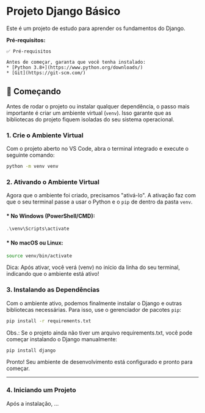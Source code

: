 # Projeto Django Básico

Este é um projeto de estudo para aprender os fundamentos do Django.

**Pré-requisitos:** 

    ✅ Pré-requisitos

    Antes de começar, garanta que você tenha instalado:
    * [Python 3.8+](https://www.python.org/downloads/)
    * [Git](https://git-scm.com/)
    
## 🚀 Começando

Antes de rodar o projeto ou instalar qualquer dependência, o passo mais importante é criar um ambiente virtual (`venv`). Isso garante que as bibliotecas do projeto fiquem isoladas do seu sistema operacional.


### 1. Crie o Ambiente Virtual

Com o projeto aberto no VS Code, abra o terminal integrado e execute o seguinte comando:

```bash
python -m venv venv
```

### 2. Ativando o Ambiente Virtual

Agora que o ambiente foi criado, precisamos "ativá-lo". A ativação faz com que o seu terminal passe a usar o Python e o `pip` de dentro da pasta `venv`.

#### * No Windows (PowerShell/CMD):

```PowerShell
.\venv\Scripts\activate
```

#### * No macOS ou Linux:

```bash
source venv/bin/activate
```

Dica: Após ativar, você verá (venv) no início da linha do seu terminal, indicando que o ambiente está ativo!

### 3. Instalando as Dependências

Com o ambiente ativo, podemos finalmente instalar o Django e outras bibliotecas necessárias. Para isso, use o gerenciador de pacotes `pip`:

```bash
pip install -r requirements.txt
```

Obs.: Se o projeto ainda não tiver um arquivo requirements.txt, você pode começar instalando o Django manualmente:
```bash
pip install django
```

Pronto! Seu ambiente de desenvolvimento está configurado e pronto para começar.

---

### 4. Iniciando um Projeto

Após a instalação, ... 